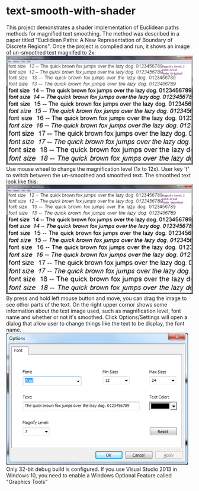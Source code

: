 # text-smooth-with-shader
This project demonstrates a shader implementation of Euclidean paths methods for magnified text smoothing.
The method was described in a paper titled "Euclidean Paths: A New Representation of Boundary of Discrete Regions".
Once the project is compiled and run, it shows an image of un-smoothed text magnifed to 2x:
![Alt text](./images/alias.jpg "Unsmoothed text")
Use mouse wheel to change the magnification level (1x to 12x). User key 'f' to switch between the un-smoothed and smoothed text.
The smoothed text look like this:
![Alt text](./images/smoothed.jpg "Smoothed text")
By press and hold left mouse button and move, you can drag the image to see other parts of the text.
On the right upper cornor shows some information about the text image used, such as magnification level, font name and whether or not it's
smoothed. Click Options/Settings will open a dialog that allow user to change things like the text to be display, the font name.
![Alt text](./images/settings.jpg "Settings dialog")
Only 32-bit debug build is configured. If you use Visual Studio 2013 in Windows 10, you need to enable a Windows Optional Feature called "Graphics Tools"
